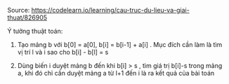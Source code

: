 Source: https://codelearn.io/learning/cau-truc-du-lieu-va-giai-thuat/826905

Ý tưởng thuật toán:

1. Tạo mảng b với b[0] = a[0], b[i] = b[i-1] + a[i] . Mục đích cần làm là tìm vị trí l và i sao cho b[i] - b[l] = s

2. Dùng biến i duyệt mảng b đến khi b[i] > s , tìm giá trị b[i]-s trong mảng a, khi đó chỉ cần duyệt mảng a từ l+1 đến i là ra kết quả của bài toán